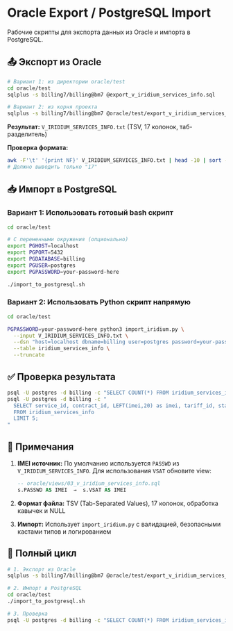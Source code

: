 # Oracle Export / PostgreSQL Import

Рабочие скрипты для экспорта данных из Oracle и импорта в PostgreSQL.

## 📤 Экспорт из Oracle

```bash
# Вариант 1: из директории oracle/test
cd oracle/test
sqlplus -s billing7/billing@bm7 @export_v_iridium_services_info.sql

# Вариант 2: из корня проекта
sqlplus -s billing7/billing@bm7 @oracle/test/export_v_iridium_services_info.sql
```

**Результат:** `V_IRIDIUM_SERVICES_INFO.txt` (TSV, 17 колонок, таб-разделитель)

**Проверка формата:**
```bash
awk -F'\t' '{print NF}' V_IRIDIUM_SERVICES_INFO.txt | head -10 | sort -u
# Должно выводить только "17"
```

## 📥 Импорт в PostgreSQL

### Вариант 1: Использовать готовый bash скрипт

```bash
cd oracle/test

# С переменными окружения (опционально)
export PGHOST=localhost
export PGPORT=5432
export PGDATABASE=billing
export PGUSER=postgres
export PGPASSWORD=your-password-here

./import_to_postgresql.sh
```

### Вариант 2: Использовать Python скрипт напрямую

```bash
cd oracle/test

PGPASSWORD=your-password-here python3 import_iridium.py \
  --input V_IRIDIUM_SERVICES_INFO.txt \
  --dsn "host=localhost dbname=billing user=postgres password=your-password-here" \
  --table iridium_services_info \
  --truncate
```

## ✅ Проверка результата

```bash
psql -U postgres -d billing -c "SELECT COUNT(*) FROM iridium_services_info;"
psql -U postgres -d billing -c "
  SELECT service_id, contract_id, LEFT(imei,20) as imei, tariff_id, status, account_id 
  FROM iridium_services_info 
  LIMIT 5;
"
```

## 📝 Примечания

1. **IMEI источник:** По умолчанию используется `PASSWD` из `V_IRIDIUM_SERVICES_INFO`.
   Для использования `VSAT` обновите view:
   ```sql
   -- oracle/views/03_v_iridium_services_info.sql
   s.PASSWD AS IMEI  →  s.VSAT AS IMEI
   ```

2. **Формат файла:** TSV (Tab-Separated Values), 17 колонок, обработка кавычек и NULL

3. **Импорт:** Использует `import_iridium.py` с валидацией, безопасными кастами типов и логированием

## 🔄 Полный цикл

```bash
# 1. Экспорт из Oracle
sqlplus -s billing7/billing@bm7 @oracle/test/export_v_iridium_services_info.sql

# 2. Импорт в PostgreSQL
cd oracle/test
./import_to_postgresql.sh

# 3. Проверка
psql -U postgres -d billing -c "SELECT COUNT(*) FROM iridium_services_info;"
```

